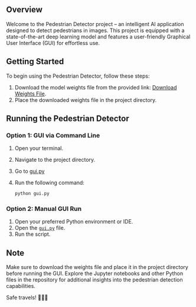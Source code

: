 ## Overview

Welcome to the Pedestrian Detector project – an intelligent AI application designed to detect pedestrians in images. This project is equipped with a state-of-the-art deep learning model and features a user-friendly Graphical User Interface (GUI) for effortless use.

## Getting Started

To begin using the Pedestrian Detector, follow these steps:

1. Download the model weights file from the provided link: [Download Weights File](https://pjreddie.com/media/files/yolov3.weights).
2. Place the downloaded weights file in the project directory.

## Running the Pedestrian Detector

### Option 1: GUI via Command Line

1. Open your terminal.
2. Navigate to the project directory.
3. Go to [gui.py](https://github.com/DeepNets-US/Pedestrians-Detector/blob/main/gui.py)
4. Run the following command:

   ```bash
   python gui.py
   ```

### Option 2: Manual GUI Run

1. Open your preferred Python environment or IDE.
2. Open the [`gui.py`](https://github.com/DeepNets-US/Pedestrians-Detector/blob/main/gui.py) file.
3. Run the script.

## Note

Make sure to download the weights file and place it in the project directory before running the GUI. Explore the Jupyter notebooks and other Python files in the repository for additional insights into the pedestrian detection capabilities.

Safe travels! 🚶🚦🚀
